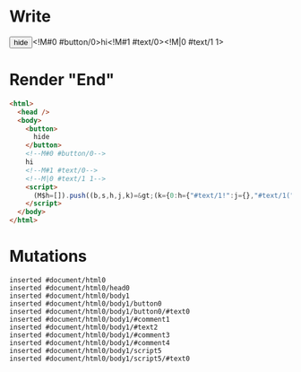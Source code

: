 # Write
  <button>hide</button><!M#0 #button/0>hi<!M#1 #text/0><!M|0 #text/1 1><script>(M$h=[]).push((b,s,h,j,k)=>(k={0:h={"#text/1!":j={},"#text/1(":b("packages/translator/src/__tests__/fixtures/basic-execution-order/template.marko_1_renderer")},1:j},j._=h,k),[0,"packages/translator/src/__tests__/fixtures/basic-execution-order/template.marko_0",])</script>


# Render "End"
```html
<html>
  <head />
  <body>
    <button>
      hide
    </button>
    <!--M#0 #button/0-->
    hi
    <!--M#1 #text/0-->
    <!--M|0 #text/1 1-->
    <script>
      (M$h=[]).push((b,s,h,j,k)=&gt;(k={0:h={"#text/1!":j={},"#text/1(":b("packages/translator/src/__tests__/fixtures/basic-execution-order/template.marko_1_renderer")},1:j},j._=h,k),[0,"packages/translator/src/__tests__/fixtures/basic-execution-order/template.marko_0",])
    </script>
  </body>
</html>
```

# Mutations
```
inserted #document/html0
inserted #document/html0/head0
inserted #document/html0/body1
inserted #document/html0/body1/button0
inserted #document/html0/body1/button0/#text0
inserted #document/html0/body1/#comment1
inserted #document/html0/body1/#text2
inserted #document/html0/body1/#comment3
inserted #document/html0/body1/#comment4
inserted #document/html0/body1/script5
inserted #document/html0/body1/script5/#text0
```